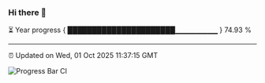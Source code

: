 ### Hi there 👋

⏳ Year progress { ██████████████████████▁▁▁▁▁▁▁▁ } 74.93 %

---

⏰ Updated on Wed, 01 Oct 2025 11:37:15 GMT

![Progress Bar CI](https://github.com/IshwaranRudhara/GIT-ACTION/workflows/Progress%20Bar%20CI/badge.svg)
